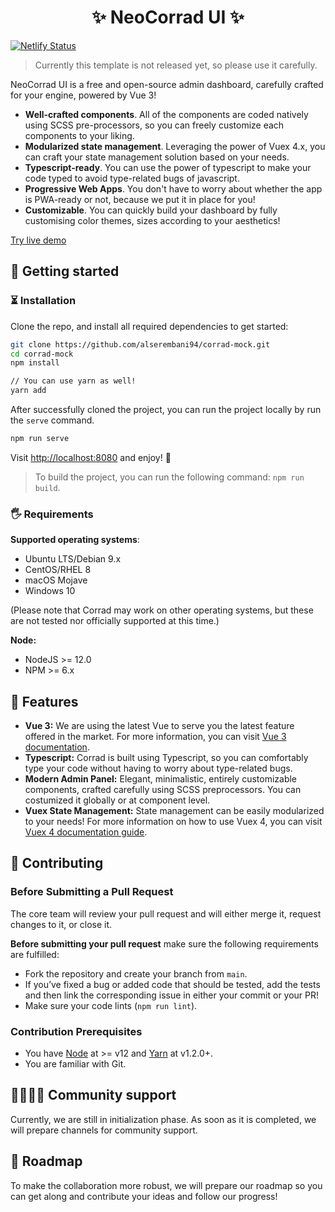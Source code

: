 <h1 align="center">✨ NeoCorrad UI ✨</h1>

[![Netlify Status](https://api.netlify.com/api/v1/badges/edf9c351-6486-41b8-98ef-48bd868fbfdb/deploy-status)](https://app.netlify.com/sites/neocorrad-ui/deploys)

> Currently this template is not released yet, so please use it carefully.

NeoCorrad UI is a free and open-source admin dashboard, carefully crafted for your engine, powered by Vue 3!

- **Well-crafted components**. All of the components are coded natively using SCSS pre-processors, so you can freely customize each components to your liking.
- **Modularized state  management**. Leveraging the power of Vuex 4.x, you can craft your state management solution based on your needs.
- **Typescript-ready**. You can use the power of typescript to make your code typed to avoid type-related bugs of javascript.
- **Progressive Web Apps**. You don't have to worry about whether the app is PWA-ready or not, because we put it in place for you!
- **Customizable**. You can quickly build your dashboard by fully customising color themes, sizes according to your aesthetics!

[Try live demo](https://neo-corrad-v1.netlify.app/)

## 🚀 Getting started

### ⏳ Installation

Clone the repo, and install all required dependencies to get started:

```bash
git clone https://github.com/alserembani94/corrad-mock.git
cd corrad-mock
npm install

// You can use yarn as well!
yarn add
```

After successfully cloned the project, you can run the project locally by run the `serve` command.

```bash
npm run serve
```

Visit [http://localhost:8080](http://localhost:8080) and enjoy! 🎉

> To build the project, you can run the following command: `npm run build`.

### 🖐 Requirements

**Supported operating systems**:

- Ubuntu LTS/Debian 9.x
- CentOS/RHEL 8
- macOS Mojave
- Windows 10

(Please note that Corrad may work on other operating systems, but these are not tested nor officially supported at this time.)

**Node:**

- NodeJS >= 12.0
- NPM >= 6.x

## 🌟 Features

- **Vue 3:** We are using the latest Vue to serve you the latest feature offered in the market. For more information, you can visit [Vue 3 documentation](https://v3.vuejs.org/guide/introduction.html).
- **Typescript:** Corrad is built using Typescript, so you can comfortably type your code without having to worry about type-related bugs.
- **Modern Admin Panel:** Elegant, minimalistic, entirely customizable components, crafted carefully using SCSS preprocessors. You can costumized it globally or at component level.
- **Vuex State Management:** State management can be easily modularized to your needs! For more information on how to use Vuex 4, you can visit [Vuex 4 documentation guide](https://next.vuex.vuejs.org/).

## 🙌 Contributing

### Before Submitting a Pull Request

The core team will review your pull request and will either merge it, request changes to it, or close it.

**Before submitting your pull request** make sure the following requirements are fulfilled:

- Fork the repository and create your branch from `main`.
- If you’ve fixed a bug or added code that should be tested, add the tests and then link the corresponding issue in either your commit or your PR!
- Make sure your code lints (`npm run lint`).

### Contribution Prerequisites

- You have [Node](https://nodejs.org/en/) at >= v12 and [Yarn](https://yarnpkg.com/en/) at v1.2.0+.
- You are familiar with Git.

## 👨‍👩‍👧‍👦 Community support

Currently, we are still in initialization phase. As soon as it is completed, we will prepare channels for community support.

## 🔬 Roadmap

To make the collaboration more robust, we will prepare our roadmap so you can get along and contribute your ideas and follow our progress!
